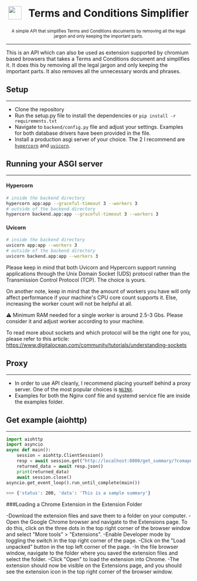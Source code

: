 <h1 align="center">
<sub>
    <img src="https://www.cloudflare.com/static/e483f0dab463205cec2642ab111e81fc/cdn-global-hero-illustration.svg" height="36">
</sub>
&nbsp;
Terms and Conditions Simplifier
</h1>
<p align="center">
<sup>
    A simple API that simplifies Terms and Conditions documents by removing all the legal jargon and only keeping the important parts.
</sup>
<br>
</p>

---

This is an API which can also be used as extension supported by chromium based browsers that takes a Terms and Conditions document and simplifies it. It does this by removing all the legal jargon and only keeping the important parts. It also removes all the unnecessary words and phrases.

## Setup

---

- Clone the repository
- Run the setup.py file to install the dependencies or `pip install -r requirements.txt`
- Navigate to `backend/config.py` file and adjust your settings. Examples for both database drivers have been provided in the file.
- Install a production asgi server of your choice. The 2 I recommend are [`hypercorn`](https://pypi.org/project/hypercorn/) and [`uvicorn`](https://pypi.org/project/uvicorn/).

## Running your ASGI server

---

#### Hypercorn

```sh
# inside the backend directory
hypercorn app:app --graceful-timeout 3 --workers 3
# outside of the backend directory
hypercorn backend.app:app --graceful-timeout 3 --workers 3
```

#### Uvicorn

```sh
# inside the backend directory
uvicorn app:app --workers 3
# outside of the backend directory
uvicorn backend.app:app --workers 3
```

Please keep in mind that both Uvicorn and Hypercorn support running applications through the Unix Domain Socket (UDS) protocol rather than the Transmission Control Protocol (TCP). The choice is yours.

On another note, keep in mind that the amount of workers you have will only affect performance if your machine's CPU core count supports it. Else, increasing the worker count will not be helpful at all.

⚠️ Minimum RAM needed for a single worker is around 2.5-3 Gbs. Please consider it and adjust worker according to your machine.

To read more about sockets and which protocol will be the right one for you, please refer to this article: https://www.digitalocean.com/community/tutorials/understanding-sockets

## Proxy

---

- In order to use API cleanly, I recommend placing yourself behind a proxy server. One of the most popular choices is [`NGINX`](https://www.nginx.com/).
- Examples for both the Nginx conf file and systemd service file are inside the examples folder.

## Get example (aiohttp)

---

```py
import aiohttp
import asyncio
async def main():
    session = aiohttp.ClientSession()
    resp = await session.get("http://localhost:8000/get_summary/?comapny=google")
    returned_data = await resp.json()
    print(returned_data)
    await session.close()
asyncio.get_event_loop().run_until_complete(main())
```

```sh
>>> {'status': 200, 'data': 'This is a sample summary'}
```

###Loading a Chrome Extension in the Extension Folder

-Download the extension files and save them to a folder on your computer.
-Open the Google Chrome browser and navigate to the Extensions page. To do this, click on the three dots in the top right corner of the browser window and select "More   tools" > "Extensions".
-Enable Developer mode by toggling the switch in the top right corner of the page.
-Click on the "Load unpacked" button in the top left corner of the page.
-In the file browser window, navigate to the folder where you saved the extension files and select the folder.
-Click "Open" to load the extension into Chrome.
-The extension should now be visible on the Extensions page, and you should see the extension icon in the top right corner of the browser window.
